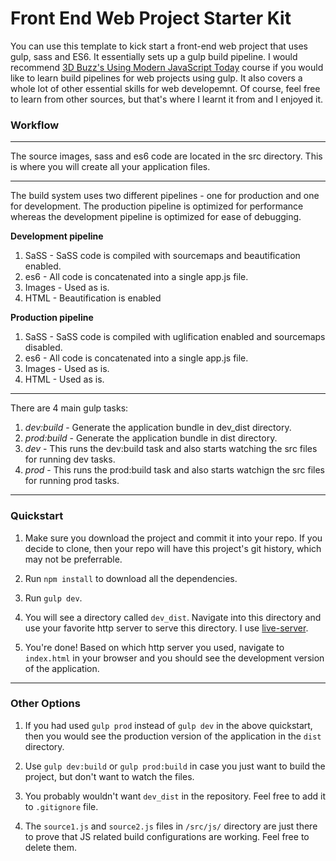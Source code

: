 # Front End Web Project Starter Kit

You can use this template to kick start a front-end web project that uses gulp, sass and ES6. It essentially sets up a gulp build pipeline. I would recommend [3D Buzz's Using Modern JavaScript Today](https://www.3dbuzz.com/training/view/using-modern-javascript-today/details "Using Modern JavaScript Today") course if you would like to learn build pipelines for web projects using gulp. It also covers a whole lot of other essential skills for web developemnt. Of course, feel free to learn from other sources, but that's where I learnt it from and I enjoyed it.

### Workflow

---
The source images, sass and es6 code are located in the src directory. This is where you will create all your application files.

---
The build system uses two different pipelines - one for production and one for development. The production pipeline is optimized for performance whereas the development pipeline is optimized for ease of debugging. 

**Development pipeline**
1. SaSS - SaSS code is compiled with sourcemaps and beautification enabled.
2. es6 - All code is concatenated into a single app.js file.
3. Images - Used as is.
4. HTML - Beautification is enabled

**Production pipeline**
1. SaSS - SaSS code is compiled with uglification enabled and sourcemaps disabled.
2. es6 - All code is concatenated into a single app.js file.
3. Images - Used as is.
4. HTML - Used as is.

---

There are 4 main gulp tasks:

1. *dev:build* - Generate the application bundle in dev_dist directory.
2. *prod:build* - Generate the application bundle in dist directory.
3. *dev* - This runs the dev:build task and also starts watching the src files for running dev tasks.
4. *prod* - This runs the prod:build task and also starts watchign the src files for running prod tasks.

---
### Quickstart

1. Make sure you download the project and commit it into your repo. If you decide to clone, then your repo will have this project's git history, which may not be preferrable.

2. Run `npm install` to download all the dependencies.

3. Run `gulp dev`.

4. You will see a directory called `dev_dist`. Navigate into this directory and use your favorite http server to serve this directory. I use [live-server][1].

5. You're done! Based on which http server you used, navigate to `index.html` in your browser and you should see the development version of the application.

---

### Other Options
1. If you had used `gulp prod` instead of `gulp dev` in the above quickstart, then you would see the production version of the application in the `dist` directory.

2. Use `gulp dev:build` or `gulp prod:build` in case you just want to build the project, but don't want to watch the files.

3. You probably wouldn't want `dev_dist` in the repository. Feel free to add it to `.gitignore` file.

4. The `source1.js` and `source2.js` files in `/src/js/` directory are just there to prove that JS related build configurations are working. Feel free to delete them.

[1]: https://www.npmjs.com/package/live-server
